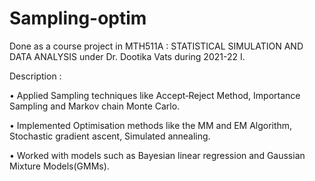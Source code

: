 # Sampling-optim
Done as a course project in MTH511A : STATISTICAL SIMULATION AND DATA ANALYSIS under Dr. Dootika Vats during 2021-22 I.

Description : 

• Applied Sampling techniques like Accept‑Reject Method, Importance Sampling and Markov chain Monte Carlo.

• Implemented Optimisation methods like the MM and EM Algorithm, Stochastic gradient ascent, Simulated annealing.

• Worked with models such as Bayesian linear regression and Gaussian Mixture Models(GMMs).
